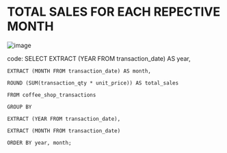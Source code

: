 # TOTAL SALES FOR EACH REPECTIVE MONTH
![image](https://github.com/user-attachments/assets/920232f5-bce4-495f-b3ba-5a981ce836a9)

code:
SELECT
	EXTRACT (YEAR FROM transaction_date) AS year,
 
	EXTRACT (MONTH FROM transaction_date) AS month,
 
	ROUND (SUM(transaction_qty * unit_price)) AS total_sales
 
	FROM coffee_shop_transactions
 
	GROUP BY
 
	EXTRACT (YEAR FROM transaction_date),
 
	EXTRACT (MONTH FROM transaction_date)
 
	ORDER BY year, month;
 
